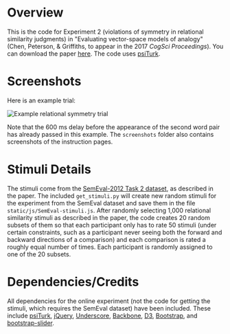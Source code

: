 # Overview

This is the code for Experiment 2 (violations of symmetry in relational similarity judgments) in "Evaluating vector-space models of analogy" (Chen, Peterson, & Griffiths, to appear in the 2017 *CogSci Proceedings*). You can download the paper [here](https://arxiv.org/abs/1705.04416). The code uses [psiTurk](https://psiturk.org/).


# Screenshots

Here is an example trial:

![Example relational symmetry trial](https://github.com/sdawnchen/rel-symmetry-exp/blob/master/screenshots/trial.png)

Note that the 600 ms delay before the appearance of the second word pair has already passed in this example. The `screenshots` folder also contains screenshots of the instruction pages.


# Stimuli Details

The stimuli come from the [SemEval-2012 Task 2 dataset](https://sites.google.com/site/semeval2012task2/), as described in the paper. The included `get_stimuli.py` will create new random stimuli for the experiment from the SemEval dataset and save them in the file `static/js/SemEval-stimuli.js`. After randomly selecting 1,000 relational similarity stimuli as described in the paper, the code creates 20 random subsets of them so that each participant only has to rate 50 stimuli (under certain constraints, such as a participant never seeing both the forward and backward directions of a comparison) and each comparison is rated a roughly equal number of times. Each participant is randomly assigned to one of the 20 subsets.


# Dependencies/Credits

All dependencies for the online experiment (not the code for getting the stimuli, which requires the SemEval dataset) have been included. These include [psiTurk](https://psiturk.org/), [jQuery](https://jquery.com/), [Underscore](http://underscorejs.org/), [Backbone](http://backbonejs.org/), [D3](https://d3js.org/), [Bootstrap](http://getbootstrap.com/), and [bootstrap-slider](http://seiyria.com/bootstrap-slider/).